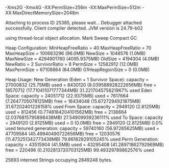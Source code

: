  -Xms2G -Xmx4G -XX:PermSize=256m -XX:MaxPermSize=512m -XX:MaxDirectMemorySize=2048m
 
 Attaching to process ID 25385, please wait...
 Debugger attached successfully.
 Client compiler detected.
 JVM version is 24.79-b02
 
 using thread-local object allocation.
 Mark Sweep Compact GC
 
 Heap Configuration:
    MinHeapFreeRatio = 40
    MaxHeapFreeRatio = 70
    MaxHeapSize      = 100663296 (96.0MB)
    NewSize          = 1048576 (1.0MB)
    MaxNewSize       = 4294901760 (4095.9375MB)
    OldSize          = 4194304 (4.0MB)
    NewRatio         = 2
    SurvivorRatio    = 8
    PermSize         = 12582912 (12.0MB)
    MaxPermSize      = 67108864 (64.0MB)
    G1HeapRegionSize = 0 (0.0MB)
 
 Heap Usage:
 New Generation (Eden + 1 Survivor Space):
    capacity = 27000832 (25.75MB)
    used     = 8430120 (8.039588928222656MB)
    free     = 18570712 (17.710411071777344MB)
    31.221704575621967% used
 Eden Space:
    capacity = 24051712 (22.9375MB)
    used     = 7617664 (7.2647705078125MB)
    free     = 16434048 (15.6727294921875MB)
    31.67202401226158% used
 From Space:
    capacity = 2949120 (2.8125MB)
    used     = 812456 (0.7748184204101562MB)
    free     = 2136664 (2.0376815795898438MB)
    27.54909939236111% used
 To Space:
    capacity = 2949120 (2.8125MB)
    used     = 0 (0.0MB)
    free     = 2949120 (2.8125MB)
    0.0% used
 tenured generation:
    capacity = 59740160 (56.97265625MB)
    used     = 47709584 (45.49940490722656MB)
    free     = 12030576 (11.473251342773438MB)
    79.86182829105245% used
 Perm Generation:
    capacity = 43515904 (41.5MB)
    used     = 43295408 (41.28971862792969MB)
    free     = 220496 (0.2102813720703125MB)
    99.49329789862576% used
 
 25693 interned Strings occupying 2849248 bytes.